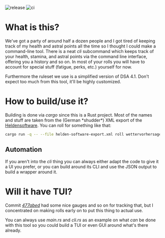 ![release](https://github.com/benaryorg/dsa-cli/workflows/release/badge.svg)
![ci](https://github.com/benaryorg/dsa-cli/workflows/ci/badge.svg)

# What is this?

We've got a party of around half a dozen people and I got tired of keeping
track of my health and astral points all the time so I thought I could make a
command-line tool.
There is a neat *cli* subcommand which keeps track of your health, stamina, and
astral points via the command line interface, offering you a history and so on.
In most of your rolls you will have to account for special stuff (fatigue,
perks, etc.) yourself for now.

Furthermore the ruleset we use is a simplified version of DSA 4.1.
Don't expect too much from this tool, it'll be highly customized.

# How to build/use it?

Building is done via *cargo* since this is a Rust project.
Most of the names and stuff are taken from the (German \*shudder\*) XML export
of the [Heldensoftware](https://www.helden-software.de/).
You can roll for something like that:

```bash
cargo run -q -- --file helden-software-export.xml roll wettervorhersage
```

## Automation

If you aren't into the *cli* thing you can always either adapt the code to give
it a UI you prefer, or you can build around its CLI and use the JSON output to
build a wrapper around it.

# Will it have TUI?

Commit
[*477abed*](https://github.com/benaryorg/dsa-cli/commit/477abedca0b561a6aee8b67ceaa106d4031e4523)
had some nice gauges and so on for tracking that, but I concentrated on making
rolls early on to put this thing to actual use.

You can always use *main.rs* and *cli.rs* as an example on what *can* be done
with this tool so you could build a TUI or even GUI around what's there already.

